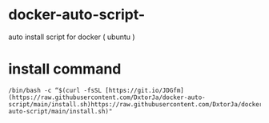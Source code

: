 # docker-auto-script-
auto install script for docker ( ubuntu )


# install command 

```
/bin/bash -c “$(curl -fsSL [https://git.io/JDGfm](https://raw.githubusercontent.com/DxtorJa/docker-auto-script/main/install.sh)https://raw.githubusercontent.com/DxtorJa/docker-auto-script/main/install.sh)"

```
